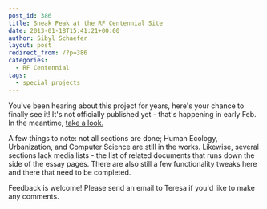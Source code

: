 ```yaml
---
post_id: 386
title: Sneak Peak at the RF Centennial Site
date: 2013-01-18T15:41:21+00:00
author: Sibyl Schaefer
layout: post
redirect_from: /?p=386
categories:
  - RF Centennial
tags:
  - special projects
---
```

You've been hearing about this project for years, here's your chance to finally see it! It's not officially published yet - that's happening in early Feb. In the meantime, [take a look.](http://69.164.218.34/)

A few things to note: not all sections are done; Human Ecology, Urbanization, and Computer Science are still in the works. Likewise, several sections lack media lists - the list of related documents that runs down the side of the essay pages. There are also still a few functionality tweaks here and there that need to be completed.

Feedback is welcome! Please send an email to Teresa if you'd like to make any comments.

